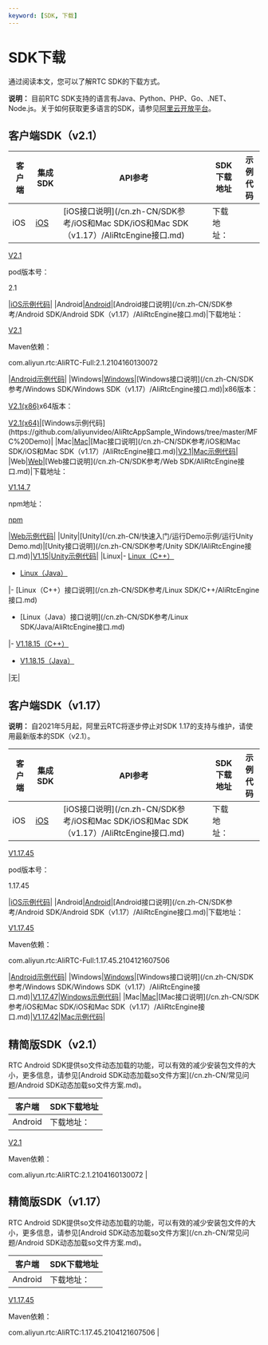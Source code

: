 ```yaml
---
keyword: [SDK, 下载]
---
```


# SDK下载

通过阅读本文，您可以了解RTC SDK的下载方式。

**说明：** 目前RTC SDK支持的语言有Java、Python、PHP、Go、.NET、Node.js。关于如何获取更多语言的SDK，请参见[阿里云开放平台](https://open.aliyun.com/sdk?product=rtc)。

## 客户端SDK（v2.1）

|客户端|集成SDK|API参考|SDK下载地址|示例代码|
|---|-----|-----|-------|----|
|iOS|[iOS](/cn.zh-CN/快速入门/集成客户端SDK/iOS.md)|[iOS接口说明](/cn.zh-CN/SDK参考/iOS和Mac SDK/iOS和Mac SDK（v1.17）/AliRtcEngine接口.md)|下载地址：

[V2.1](https://alivc-demo-cms.alicdn.com/versionProduct/sourceCode/rtc/2.1/AliRTCSdk_2.1(iOS).zip)

pod版本号：

2.1

|[iOS示例代码](https://github.com/aliyunvideo/AliRtcAppSample_iOS)|
|Android|[Android](/cn.zh-CN/快速入门/集成客户端SDK/Android.md)|[Android接口说明](/cn.zh-CN/SDK参考/Android SDK/Android SDK（v1.17）/AliRtcEngine接口.md)|下载地址：

[V2.1](https://alivc-demo-cms.alicdn.com/versionProduct/sourceCode/rtc/2.1/AliRTCSdk_2.1(Android).zip)

Maven依赖：

com.aliyun.rtc:AliRTC-Full:2.1.2104160130072

|[Android示例代码](https://github.com/aliyunvideo/AliRtcAppSample_Android)|
|Windows|[Windows](/cn.zh-CN/快速入门/集成客户端SDK/Windows.md)|[Windows接口说明](/cn.zh-CN/SDK参考/Windows SDK/Windows SDK（v1.17）/AliRtcEngine接口.md)|x86版本：

[V2.1\(x86\)](https://alivc-demo-cms.alicdn.com/versionProduct/sourceCode/rtc/2.1/AliRTCSdk_2.1(Windows_X86).zip)x64版本：

[V2.1\(x64\)](https://alivc-demo-cms.alicdn.com/versionProduct/sourceCode/rtc/2.1/AliRTCSdk_2.1(Windows_X64).zip)|[Windows示例代码](https://github.com/aliyunvideo/AliRtcAppSample_Windows/tree/master/MFC%20Demo)|
|Mac|[Mac](/cn.zh-CN/快速入门/集成客户端SDK/Mac.md)|[Mac接口说明](/cn.zh-CN/SDK参考/iOS和Mac SDK/iOS和Mac SDK（v1.17）/AliRtcEngine接口.md)|[V2.1](https://alivc-demo-cms.alicdn.com/versionProduct/sourceCode/rtc/2.1/AliRTCSdk_2.1(Mac).zip)|[Mac示例代码](https://github.com/aliyunvideo/AliRtcAppSample_Mac)|
|Web|[Web](/cn.zh-CN/快速入门/集成客户端SDK/Web.md)|[Web接口说明](/cn.zh-CN/SDK参考/Web SDK/AliRtcEngine接口.md)|下载地址：

[V1.14.7](https://alivc-demo-cms.alicdn.com/versionProduct/sourceCode/rtc/web/aliyun-webrtc-sdk-1.14.7.js.zip)

npm地址：

[npm](https://www.npmjs.com/package/aliyun-webrtc-sdk)

|[Web示例代码](https://alivc-demo-cms.alicdn.com/versionProduct/sourceCode/rtc/web/AliRTC-WebSample.zip)|
|Unity|[Unity](/cn.zh-CN/快速入门/运行Demo示例/运行Unity Demo.md)|[Unity接口说明](/cn.zh-CN/SDK参考/Unity SDK/IAliRtcEngine接口.md)|[V1.15](http://docs-aliyun.cn-hangzhou.oss.aliyun-inc.com/assets/attach/137418/cn_zh/1589335526814/alirtc_unity_sdk_1.15.0_release.zip)|[Unity示例代码](https://github.com/aliyunvideo/AliRtcAppSample_Unity)|
|Linux|-   [Linux（C++）](/cn.zh-CN/快速入门/集成客户端SDK/Linux/C++.md)
-   [Linux（Java）](/cn.zh-CN/快速入门/集成客户端SDK/Linux/Java.md)

|-   [Linux（C++）接口说明](/cn.zh-CN/SDK参考/Linux SDK/C++/AliRtcEngine接口.md)
-   [Linux（Java）接口说明](/cn.zh-CN/SDK参考/Linux SDK/Java/AliRtcEngine接口.md)

|-   [V1.18.15（C++）](https://alivc-demo-cms.alicdn.com/versionProduct/sourceCode/rtc/linux/Release_1.18.15.2103302_cpp.zip)
-   [V1.18.15（Java）](https://alivc-demo-cms.alicdn.com/versionProduct/sourceCode/rtc/linux/Release_1.18.15.2103302_java.zip)

|无|

## 客户端SDK（v1.17）

**说明：** 自2021年5月起，阿里云RTC将逐步停止对SDK 1.17的支持与维护，请使用最新版本的SDK（v2.1）。

|客户端|集成SDK|API参考|SDK下载地址|示例代码|
|---|-----|-----|-------|----|
|iOS|[iOS](/cn.zh-CN/快速入门/集成客户端SDK/iOS.md)|[iOS接口说明](/cn.zh-CN/SDK参考/iOS和Mac SDK/iOS和Mac SDK（v1.17）/AliRtcEngine接口.md)|下载地址：

[V1.17.45](https://alivc-demo-cms.alicdn.com/versionProduct/sourceCode/rtc/1.17.45/AliRTCSdk_1.17.45(iOS).zip)

pod版本号：

1.17.45

|[iOS示例代码](https://github.com/aliyunvideo/AliRtcAppSample_iOS)|
|Android|[Android](/cn.zh-CN/快速入门/集成客户端SDK/Android.md)|[Android接口说明](/cn.zh-CN/SDK参考/Android SDK/Android SDK（v1.17）/AliRtcEngine接口.md)|下载地址：

[V1.17.45](https://alivc-demo-cms.alicdn.com/versionProduct/sourceCode/rtc/1.17.45/AliRTCSdk_1.17.45(Android).zip)

Maven依赖：

com.aliyun.rtc:AliRTC-Full:1.17.45.2104121607506

|[Android示例代码](https://github.com/aliyunvideo/AliRtcAppSample_Android)|
|Windows|[Windows](/cn.zh-CN/快速入门/集成客户端SDK/Windows.md)|[Windows接口说明](/cn.zh-CN/SDK参考/Windows SDK/Windows SDK（v1.17）/AliRtcEngine接口.md)|[V1.17.47](https://alivc-demo-cms.alicdn.com/versionProduct/sourceCode/rtc/1.17.47/AliRTCSdk_1.17.47(Windows).zip)|[Windows示例代码](https://github.com/aliyunvideo/AliRtcAppSample_Windows/tree/master/MFC%20Demo)|
|Mac|[Mac](/cn.zh-CN/快速入门/集成客户端SDK/Mac.md)|[Mac接口说明](/cn.zh-CN/SDK参考/iOS和Mac SDK/iOS和Mac SDK（v1.17）/AliRtcEngine接口.md)|[V1.17.42](https://alivc-demo-cms.alicdn.com/versionProduct/sourceCode/rtc/1.17.42/AliRTCSdk_1.17.42(Mac).zip)|[Mac示例代码](https://github.com/aliyunvideo/AliRtcAppSample_Mac)|

## 精简版SDK（v2.1）

RTC Android SDK提供so文件动态加载的功能，可以有效的减少安装包文件的大小，更多信息，请参见[Android SDK动态加载so文件方案](/cn.zh-CN/常见问题/Android SDK动态加载so文件方案.md)。

|客户端|SDK下载地址|
|---|-------|
|Android|下载地址：

[V2.1](https://alivc-demo-cms.alicdn.com/versionProduct/sourceCode/rtc/2.1/AliRTCSdk_2.1(Android_arr_so).zip)

Maven依赖：

com.aliyun.rtc:AliRTC:2.1.2104160130072 |

## 精简版SDK（v1.17）

RTC Android SDK提供so文件动态加载的功能，可以有效的减少安装包文件的大小，更多信息，请参见[Android SDK动态加载so文件方案](/cn.zh-CN/常见问题/Android SDK动态加载so文件方案.md)。

|客户端|SDK下载地址|
|---|-------|
|Android|下载地址：

[V1.17.45](https://alivc-demo-cms.alicdn.com/versionProduct/sourceCode/rtc/1.17.45/AliRTCSdk_1.17.45(Android_arr_so).zip)

Maven依赖：

com.aliyun.rtc:AliRTC:1.17.45.2104121607506 |

